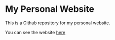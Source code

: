 # My Personal Website

This is a Github repository for my personal website.

You can see the website [here](https://kaseydye.netlify.app/)

